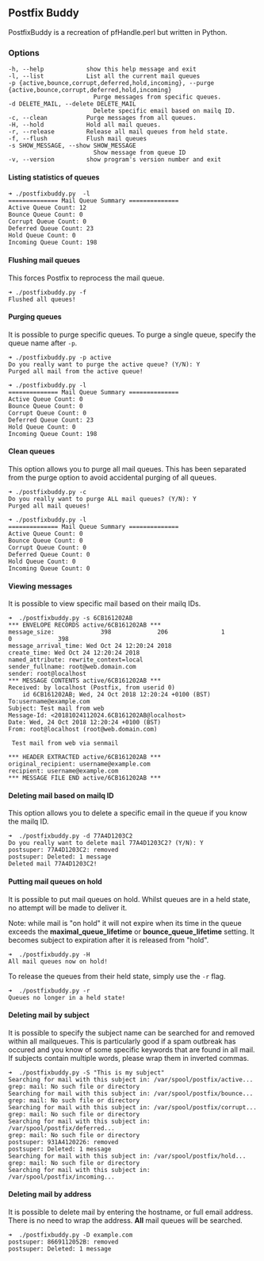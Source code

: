 ## Postfix Buddy

PostfixBuddy is a recreation of pfHandle.perl but written in Python.

### Options

    -h, --help            show this help message and exit
    -l, --list            List all the current mail queues
    -p {active,bounce,corrupt,deferred,hold,incoming}, --purge {active,bounce,corrupt,deferred,hold,incoming}
                            Purge messages from specific queues.
    -d DELETE_MAIL, --delete DELETE_MAIL
                            Delete specific email based on mailq ID.
    -c, --clean           Purge messages from all queues.
    -H, --hold            Hold all mail queues.
    -r, --release         Release all mail queues from held state.
    -f, --flush           Flush mail queues
    -s SHOW_MESSAGE, --show SHOW_MESSAGE
                            Show message from queue ID
    -v, --version         show program's version number and exit

#### Listing statistics of queues

``` 
➜ ./postfixbuddy.py  -l
============== Mail Queue Summary ==============
Active Queue Count: 12
Bounce Queue Count: 0
Corrupt Queue Count: 0
Deferred Queue Count: 23
Hold Queue Count: 0
Incoming Queue Count: 198
```
#### Flushing mail queues
This forces Postfix to reprocess the mail queue.

```
➜ ./postfixbuddy.py -f
Flushed all queues!
```

#### Purging queues
It is possible to purge specific queues. To purge a single queue, specify the queue name after `-p`.

```
➜ ./postfixbuddy.py -p active
Do you really want to purge the active queue? (Y/N): Y
Purged all mail from the active queue!

➜ ./postfixbuddy.py -l
============== Mail Queue Summary ==============
Active Queue Count: 0
Bounce Queue Count: 0
Corrupt Queue Count: 0
Deferred Queue Count: 23
Hold Queue Count: 0
Incoming Queue Count: 198
```
#### Clean queues
This option allows you to purge all mail queues. This has been separated from the purge option to avoid accidental purging of all queues.

```
➜ ./postfixbuddy.py -c
Do you really want to purge ALL mail queues? (Y/N): Y
Purged all mail queues!

➜ ./postfixbuddy.py -l
============== Mail Queue Summary ==============
Active Queue Count: 0
Bounce Queue Count: 0
Corrupt Queue Count: 0
Deferred Queue Count: 0
Hold Queue Count: 0
Incoming Queue Count: 0
```

#### Viewing messages
It is possible to view specific mail based on their mailq IDs. 

```
➜  ./postfixbuddy.py -s 6CB161202AB
*** ENVELOPE RECORDS active/6CB161202AB ***
message_size:             398             206               1               0             398
message_arrival_time: Wed Oct 24 12:20:24 2018
create_time: Wed Oct 24 12:20:24 2018
named_attribute: rewrite_context=local
sender_fullname: root@web.domain.com
sender: root@localhost
*** MESSAGE CONTENTS active/6CB161202AB ***
Received: by localhost (Postfix, from userid 0)
	id 6CB161202AB; Wed, 24 Oct 2018 12:20:24 +0100 (BST)
To:username@example.com
Subject: Test mail from web
Message-Id: <20181024112024.6CB161202AB@localhost>
Date: Wed, 24 Oct 2018 12:20:24 +0100 (BST)
From: root@localhost (root@web.domain.com)

 Test mail from web via senmail

*** HEADER EXTRACTED active/6CB161202AB ***
original_recipient: username@example.com
recipient: username@example.com
*** MESSAGE FILE END active/6CB161202AB ***
```

#### Deleting mail based on mailq ID

This option allows you to delete a specific email in the queue if you know the mailq ID.

```
➜  ./postfixbuddy.py -d 77A4D1203C2
Do you really want to delete mail 77A4D1203C2? (Y/N): Y
postsuper: 77A4D1203C2: removed
postsuper: Deleted: 1 message
Deleted mail 77A4D1203C2!
```

#### Putting mail queues on hold

It is possible to put mail queues on hold. Whilst queues are in a held state, no attempt will be made to deliver it.

Note:  while  mail is "on hold" it will not expire when its time in the queue exceeds the **maximal_queue_lifetime** or **bounce_queue_lifetime** setting. It becomes subject to expiration after it is released from "hold".

```
➜  ./postfixbuddy.py -H
All mail queues now on hold!
```

To release the queues from their held state, simply use the `-r` flag.

```
➜  ./postfixbuddy.py -r
Queues no longer in a held state!
```

#### Deleting mail by subject

It is possible to specify the subject name can be searched for and removed within all mailqueues. This is particularly good if a spam outbreak has occured and you know of some specific keywords that are found in all mail. If subjects contain multiple words, please wrap them in inverted commas.

```
➜  ./postfixbuddy.py -S "This is my subject"
Searching for mail with this subject in: /var/spool/postfix/active...
grep: mail: No such file or directory
Searching for mail with this subject in: /var/spool/postfix/bounce...
grep: mail: No such file or directory
Searching for mail with this subject in: /var/spool/postfix/corrupt...
grep: mail: No such file or directory
Searching for mail with this subject in: /var/spool/postfix/deferred...
grep: mail: No such file or directory
postsuper: 931A4120226: removed
postsuper: Deleted: 1 message
Searching for mail with this subject in: /var/spool/postfix/hold...
grep: mail: No such file or directory
Searching for mail with this subject in: /var/spool/postfix/incoming...
```

#### Deleting mail by address

It is possible to delete mail by entering the hostname, or full email address. There is no need to wrap the address. **All** mail queues will be searched.

```
➜  ./postfixbuddy.py -D example.com
postsuper: 8669112052B: removed
postsuper: Deleted: 1 message
```

